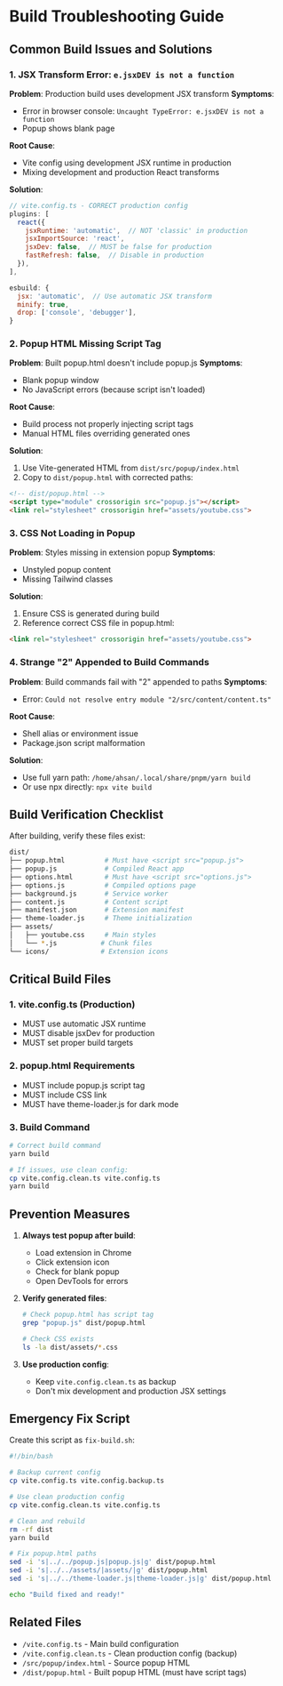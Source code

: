 # Build Troubleshooting Guide

## Common Build Issues and Solutions

### 1. JSX Transform Error: `e.jsxDEV is not a function`

**Problem**: Production build uses development JSX transform
**Symptoms**: 
- Error in browser console: `Uncaught TypeError: e.jsxDEV is not a function`
- Popup shows blank page

**Root Cause**: 
- Vite config using development JSX runtime in production
- Mixing development and production React transforms

**Solution**:
```javascript
// vite.config.ts - CORRECT production config
plugins: [
  react({
    jsxRuntime: 'automatic',  // NOT 'classic' in production
    jsxImportSource: 'react',
    jsxDev: false,  // MUST be false for production
    fastRefresh: false,  // Disable in production
  }),
],

esbuild: {
  jsx: 'automatic',  // Use automatic JSX transform
  minify: true,
  drop: ['console', 'debugger'],
}
```

### 2. Popup HTML Missing Script Tag

**Problem**: Built popup.html doesn't include popup.js
**Symptoms**: 
- Blank popup window
- No JavaScript errors (because script isn't loaded)

**Root Cause**: 
- Build process not properly injecting script tags
- Manual HTML files overriding generated ones

**Solution**:
1. Use Vite-generated HTML from `dist/src/popup/index.html`
2. Copy to `dist/popup.html` with corrected paths:
```html
<!-- dist/popup.html -->
<script type="module" crossorigin src="popup.js"></script>
<link rel="stylesheet" crossorigin href="assets/youtube.css">
```

### 3. CSS Not Loading in Popup

**Problem**: Styles missing in extension popup
**Symptoms**: 
- Unstyled popup content
- Missing Tailwind classes

**Solution**:
1. Ensure CSS is generated during build
2. Reference correct CSS file in popup.html:
```html
<link rel="stylesheet" crossorigin href="assets/youtube.css">
```

### 4. Strange "2" Appended to Build Commands

**Problem**: Build commands fail with "2" appended to paths
**Symptoms**: 
- Error: `Could not resolve entry module "2/src/content/content.ts"`

**Root Cause**: 
- Shell alias or environment issue
- Package.json script malformation

**Solution**:
- Use full yarn path: `/home/ahsan/.local/share/pnpm/yarn build`
- Or use npx directly: `npx vite build`

## Build Verification Checklist

After building, verify these files exist:
```bash
dist/
├── popup.html          # Must have <script src="popup.js">
├── popup.js            # Compiled React app
├── options.html        # Must have <script src="options.js">
├── options.js          # Compiled options page
├── background.js       # Service worker
├── content.js          # Content script
├── manifest.json       # Extension manifest
├── theme-loader.js     # Theme initialization
├── assets/
│   ├── youtube.css     # Main styles
│   └── *.js           # Chunk files
└── icons/             # Extension icons
```

## Critical Build Files

### 1. vite.config.ts (Production)
- MUST use automatic JSX runtime
- MUST disable jsxDev for production
- MUST set proper build targets

### 2. popup.html Requirements
- MUST include popup.js script tag
- MUST include CSS link
- MUST have theme-loader.js for dark mode

### 3. Build Command
```bash
# Correct build command
yarn build

# If issues, use clean config:
cp vite.config.clean.ts vite.config.ts
yarn build
```

## Prevention Measures

1. **Always test popup after build**:
   - Load extension in Chrome
   - Click extension icon
   - Check for blank popup
   - Open DevTools for errors

2. **Verify generated files**:
   ```bash
   # Check popup.html has script tag
   grep "popup.js" dist/popup.html
   
   # Check CSS exists
   ls -la dist/assets/*.css
   ```

3. **Use production config**:
   - Keep `vite.config.clean.ts` as backup
   - Don't mix development and production JSX settings

## Emergency Fix Script

Create this script as `fix-build.sh`:
```bash
#!/bin/bash

# Backup current config
cp vite.config.ts vite.config.backup.ts

# Use clean production config
cp vite.config.clean.ts vite.config.ts

# Clean and rebuild
rm -rf dist
yarn build

# Fix popup.html paths
sed -i 's|../../popup.js|popup.js|g' dist/popup.html
sed -i 's|../../assets/|assets/|g' dist/popup.html
sed -i 's|../../theme-loader.js|theme-loader.js|g' dist/popup.html

echo "Build fixed and ready!"
```

## Related Files
- `/vite.config.ts` - Main build configuration
- `/vite.config.clean.ts` - Clean production config (backup)
- `/src/popup/index.html` - Source popup HTML
- `/dist/popup.html` - Built popup HTML (must have script tags)